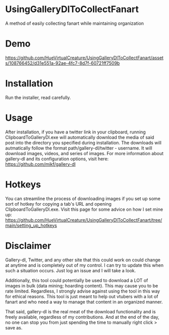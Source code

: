 # UsingGalleryDlToCollectFanart
 A method of easily collecting fanart while maintaining organization

# Demo
https://github.com/HueVirtualCreature/UsingGalleryDlToCollectFanart/assets/108766452/d31e551a-92ae-4fc7-8d7f-60721ff7509b

# Installation
Run the installer, read carefully.

# Usage
After installation, if you have a twitter link in your clipboard, running ClipboardToGalleryDl.exe will automatically download the media of said post into the directory you specified during installation.
The downloads will autmatically follow the format path/gallery-dl/twitter - username.
It will download images, videos, and series of images.
For more information about gallery-dl and its configuration options, visit here: https://github.com/mikf/gallery-dl

# Hotkeys
You can streamline the process of downloading images if you set up some sort of hotkey for copying a tab's URL and opening ClipboardToGalleryDl.exe.
Visit this page for some advice on how I set mine up: https://github.com/HueVirtualCreature/UsingGalleryDlToCollectFanart/tree/main/setting_up_hotkeys

# Disclaimer
Gallery-dl, Twitter, and any other site that this could work on could change at anytime and is completely out of my control. I can try to update this when such a situation occurs. Just log an issue and I will take a look.

Additionally, this tool could potentially be used to download a LOT of images in bulk (data mining; hoarding content). This may cause you to be rate limited. Regardless, I strongly advise against using the tool in this way for ethical reasons. This tool is just meant to help out vtubers with a lot of fanart and who need a way to manage that content in an organized manner.

That said, gallery-dl is the real meat of the download functionality and is freely available, regardless of my contributions. And at the end of the day, no one can stop you from just spending the time to manually right click > save as. 
